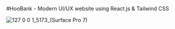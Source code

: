 #HooBank - Modern UI/UX website using React.js & Tailwind CSS

![127 0 0 1_5173_(Surface Pro 7)](https://user-images.githubusercontent.com/110594847/200044277-03d5007c-6a23-4753-ad17-24dcdc661bbe.png)
